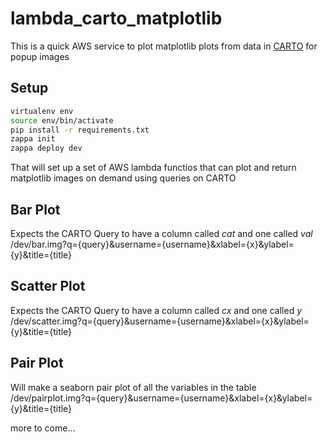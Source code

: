 # lambda_carto_matplotlib

This is a quick AWS service to plot matplotlib plots from data in [CARTO](https://carto.com/) for popup images 

## Setup

```bash
virtualenv env 
source env/bin/activate 
pip install -r requirements.txt
zappa init
zappa deploy dev 
```
That will set up a set of AWS lambda functios that can plot and return matplotlib images on demand using queries on CARTO 

## Bar Plot

Expects the CARTO Query to have a column called _cat_ and one called _val_
/dev/bar.img?q={query}&username={username}&xlabel={x}&ylabel={y}&title={title}

## Scatter Plot

Expects the CARTO Query to have a column called _cx_ and one called _y_
/dev/scatter.img?q={query}&username={username}&xlabel={x}&ylabel={y}&title={title}


## Pair Plot

Will make a seaborn pair plot of all the variables in the table
/dev/pairplot.img?q={query}&username={username}&xlabel={x}&ylabel={y}&title={title}

more to come...
